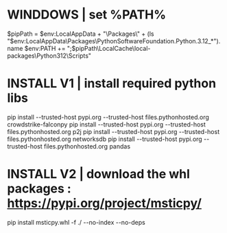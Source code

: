 # WINDDOWS | set %PATH%
$pipPath = $env:LocalAppData + "\Packages\" + (ls "$env:LocalAppData\Packages\PythonSoftwareFoundation.Python.3.12_*").name 
$env:PATH += ";$pipPath\LocalCache\local-packages\Python312\Scripts"

# INSTALL V1 | install required python libs
pip install --trusted-host pypi.org --trusted-host files.pythonhosted.org crowdstrike-falconpy
pip install --trusted-host pypi.org --trusted-host files.pythonhosted.org p2j
pip install --trusted-host pypi.org --trusted-host files.pythonhosted.org networksdb
pip install --trusted-host pypi.org --trusted-host files.pythonhosted.org pandas

# INSTALL V2 |  download the whl packages : https://pypi.org/project/msticpy/
pip install msticpy.whl -f ./ --no-index --no-deps

